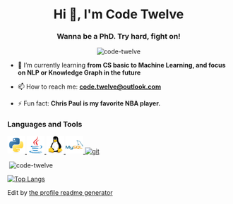 <h1 align="center">Hi 👋, I'm Code Twelve</h1>
<h3 align="center">Wanna be a PhD. Try hard, fight on!</h3>

<p align="center"> <img src="https://komarev.com/ghpvc/?username=code-twelve&label=Profile%20views&color=0e75b6&style=flat" alt="code-twelve" /> </p>

<!--
<p align="left"> <a href="https://github.com/ryo-ma/github-profile-trophy"><img src="https://github-profile-trophy.vercel.app/?username=code-twelve" alt="code-twelve" /></a> </p>
-->

- 🌱 I’m currently learning **from CS basic to Machine Learning, and focus on NLP or Knowledge Graph in the future**

- 📫 How to reach me: **code.twelve@outlook.com**

- ⚡ Fun fact: **Chris Paul is my favorite NBA player.**

<!-- social media 
<h3 align="left">Connect with me:</h3>
<p align="left">
<a href="https://twitter.com/stay turned" target="blank"><img align="center" src="https://cdn.jsdelivr.net/npm/simple-icons@3.0.1/icons/twitter.svg" alt="stay turned" height="30" width="40" /></a>
<a href="https://linkedin.com/in/stay turned" target="blank"><img align="center" src="https://cdn.jsdelivr.net/npm/simple-icons@3.0.1/icons/linkedin.svg" alt="stay turned" height="30" width="40" /></a>
<a href="https://stackoverflow.com/users/stay turned" target="blank"><img align="center" src="https://cdn.jsdelivr.net/npm/simple-icons@3.0.1/icons/stackoverflow.svg" alt="stay turned" height="30" width="40" /></a>
<a href="https://kaggle.com/stay turned" target="blank"><img align="center" src="https://cdn.jsdelivr.net/npm/simple-icons@3.0.1/icons/kaggle.svg" alt="stay turned" height="30" width="40" /></a>
<a href="https://fb.com/stay turned" target="blank"><img align="center" src="https://cdn.jsdelivr.net/npm/simple-icons@3.0.1/icons/facebook.svg" alt="stay turned" height="30" width="40" /></a>
<a href="https://instagram.com/stay turned" target="blank"><img align="center" src="https://cdn.jsdelivr.net/npm/simple-icons@3.0.1/icons/instagram.svg" alt="stay turned" height="30" width="40" /></a>
<a href="https://www.youtube.com/c/stay turned" target="blank"><img align="center" src="https://cdn.jsdelivr.net/npm/simple-icons@3.0.1/icons/youtube.svg" alt="stay turned" height="30" width="40" /></a>
<a href="https://www.leetcode.com/stay turned" target="blank"><img align="center" src="https://cdn.jsdelivr.net/npm/simple-icons@3.0.1/icons/leetcode.svg" alt="stay turned" height="30" width="40" /></a>
-->
</p>
<!-- programming language -->
<h3 align="left">Languages and Tools</h3>
 <a href="https://www.python.org" target="_blank"> <img src="https://raw.githubusercontent.com/devicons/devicon/master/icons/python/python-original.svg" alt="python" width="40" height="40"/> </a> <a href="https://www.java.com" target="_blank"> <img src="https://raw.githubusercontent.com/devicons/devicon/master/icons/java/java-original.svg" alt="java" width="40" height="40"/> </a> <a href="https://www.linux.org/" target="_blank"> <img src="https://raw.githubusercontent.com/devicons/devicon/master/icons/linux/linux-original.svg" alt="linux" width="40" height="40"/> </a> <a href="https://www.mysql.com/" target="_blank"> <img src="https://raw.githubusercontent.com/devicons/devicon/master/icons/mysql/mysql-original-wordmark.svg" alt="mysql" width="40" height="40"/> </a> <a href="https://git-scm.com/" target="_blank"> <img src="https://www.vectorlogo.zone/logos/git-scm/git-scm-icon.svg" alt="git" width="40" height="40"/> </a> </p>
 
 <!-- programming language 
<h3 align="left">I'll learn</h3>
<p align="left"> <a href="https://www.djangoproject.com/" target="_blank"> <img src="https://raw.githubusercontent.com/devicons/devicon/master/icons/django/django-original.svg" alt="django" width="40" height="40"/> </a> <a href="https://www.docker.com/" target="_blank"> <img src="https://raw.githubusercontent.com/devicons/devicon/master/icons/docker/docker-original-wordmark.svg" alt="docker" width="40" height="40"/> </a> <a href="https://golang.org" target="_blank"> <img src="https://raw.githubusercontent.com/devicons/devicon/master/icons/go/go-original.svg" alt="go" width="40" height="40"/> </a> <a href="https://hadoop.apache.org/" target="_blank"> <img src="https://www.vectorlogo.zone/logos/apache_hadoop/apache_hadoop-icon.svg" alt="hadoop" width="40" height="40"/> </a> <a href="https://gohugo.io/" target="_blank"> <img src="https://api.iconify.design/logos-hugo.svg" alt="hugo" width="40" height="40"/> </a> <a href="https://www.mongodb.com/" target="_blank"> <img src="https://raw.githubusercontent.com/devicons/devicon/master/icons/mongodb/mongodb-original-wordmark.svg" alt="mongodb" width="40" height="40"/> </a> <a href="https://www.photoshop.com/en" target="_blank"> <img src="https://raw.githubusercontent.com/devicons/devicon/master/icons/photoshop/photoshop-line.svg" alt="photoshop" width="40" height="40"/> </a> <a href="https://pytorch.org/" target="_blank"> <img src="https://www.vectorlogo.zone/logos/pytorch/pytorch-icon.svg" alt="pytorch" width="40" height="40"/> </a> <a href="https://redis.io" target="_blank"> <img src="https://raw.githubusercontent.com/devicons/devicon/master/icons/redis/redis-original-wordmark.svg" alt="redis" width="40" height="40"/> </a> <a href="https://scikit-learn.org/" target="_blank"> <img src="https://upload.wikimedia.org/wikipedia/commons/0/05/Scikit_learn_logo_small.svg" alt="scikit_learn" width="40" height="40"/> </a> </p>
-->

<p>&nbsp;<img align="center" src="https://github-readme-stats.vercel.app/api?username=code-twelve&count_private=true&show_icons=true&locale=en" alt="code-twelve" /></p>

[![Top Langs](https://github-readme-stats.vercel.app/api/top-langs/?username=code-twelve&layout=compact)](https://github.com/code-twelve)

<!-- 
<p><img align="center" src="https://github-readme-streak-stats.herokuapp.com/?user=code-twelve&" alt="code-twelve" /></p>
-->

Edit by [the profile readme generator](https://rahuldkjain.github.io/gh-profile-readme-generator/)
<!--
**code-twelve/code-twelve** is a ✨ _special_ ✨ repository because its `README.md` (this file) appears on your GitHub profile.

Here are some ideas to get you started:

- 🔭 I’m currently working on ...
- 🌱 I’m currently learning ...
- 👯 I’m looking to collaborate on ...
- 🤔 I’m looking for help with ...
- 💬 Ask me about ...
- 📫 How to reach me: ...
- 😄 Pronouns: ...
- ⚡ Fun fact: ...
-->
